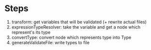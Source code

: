 # Steps

1. transform: get variables that will be validated (+ rewrite actual files)
2. expressionTypeResolver: take the variable and get a node which represent's its type
3. convertType: convert node which represents type into Type
4. generateValidateFile: write types to file